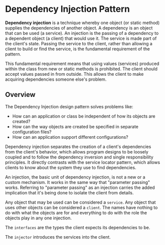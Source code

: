 # Dependency Injection Pattern

**Dependency injection** is a technique whereby one object (or static method) supplies the dependencies of another object. A dependency is an object that can be used (a service). An injection is the passing of a dependency to a dependent object (a client) that would use it. The service is made part of the client's state. Passing the service to the client, rather than allowing a client to build or find the service, is the fundamental requirement of the pattern.

This fundamental requirement means that using values (services) produced within the class from new or static methods is prohibited. The client should accept values passed in from outside. This allows the client to make acquiring dependencies someone else's problem.

## Overview

The Dependency Injection design pattern solves problems like:

- How can an application or class be independent of how its objects are created?
- How can the way objects are created be specified in separate configuration files?
- How can an application support different configurations?

Dependency injection separates the creation of a client's dependencies from the client's behavior, which allows program designs to be loosely coupled and to follow the dependency inversion and single responsibility principles. It directly contrasts with the service locator pattern, which allows clients to know about the system they use to find dependencies.

An injection, the basic unit of dependency injection, is not a new or a custom mechanism. It works in the same way that "parameter passing" works. Referring to "parameter passing" as an injection carries the added implication that it's being done to isolate the client from details.

Any object that may be used can be considered a `service`. Any object that uses other objects can be considered a `client`. The names have nothing to do with what the objects are for and everything to do with the role the objects play in any one injection.

The `interfaces` are the types the client expects its dependencies to be.

The `injector` introduces the services into the client.
